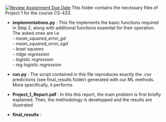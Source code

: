 [![Review Assignment Due Date](https://classroom.github.com/assets/deadline-readme-button-22041afd0340ce965d47ae6ef1cefeee28c7c493a6346c4f15d667ab976d596c.svg)](https://classroom.github.com/a/MqChnODK)
This folder contains the necessary files of Project 1 for the course CS-433.
- **implementations.py** : This file implements the basic functions required in Step 2, along with additional functions essential for their operation. The asked ones are i.e<br>
                        - *mean_squared_error_gd*<br>
                        - *mean_squared_error_sgd*<br>
                        - *least squares*<br>
                        - *ridge regression*<br>
                        - *logistic regression*<br>
                        - *reg logistic regression*

- **run.py** : The script contained in this file reproduces exactly the .csv predictions (see final_results folder) generated with our ML methods. More specifically, it performs
- **Project_1_Report.pdf** : In this this report, the main problem is first briefly explained. Then, the methodology is developped and the results are illustrated
- **final_results** :
